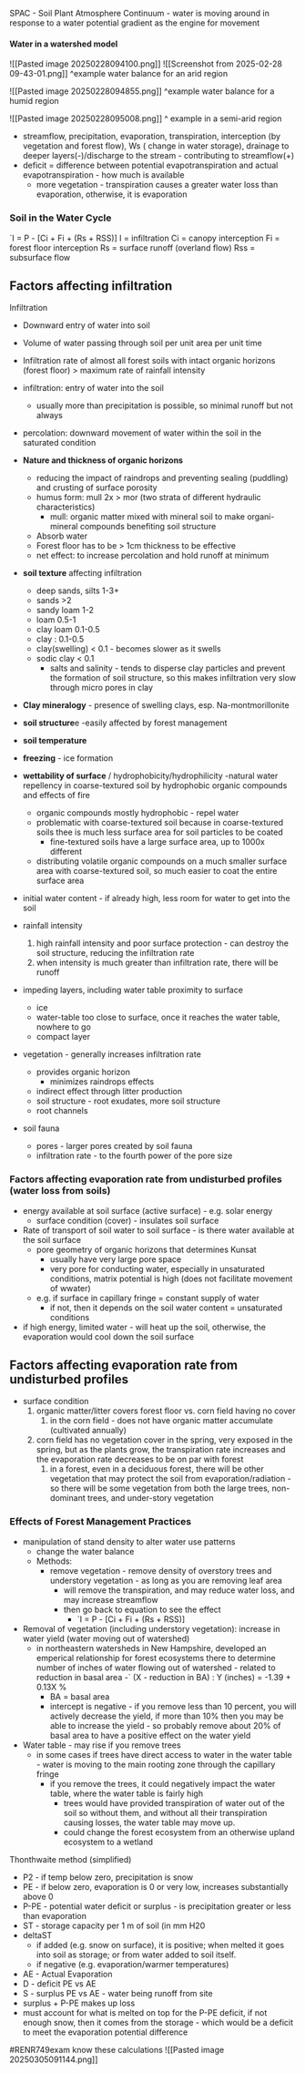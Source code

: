 SPAC - Soil Plant Atmosphere Continuum
	- water is moving around in response to a water potential gradient as the engine for movement


#### Water in a watershed model

![[Pasted image 20250228094100.png]] ![[Screenshot from 2025-02-28 09-43-01.png]]
^example water balance for an arid region

![[Pasted image 20250228094855.png]]
^example water balance for a humid region

![[Pasted image 20250228095008.png]]
^ example in a semi-arid region



- streamflow, precipitation, evaporation, transpiration, interception (by vegetation and forest flow), Ws ( change in water storage), drainage to deeper layers(-)/discharge to the stream - contributing to streamflow(+)
- deficit = difference between potential evapotranspiration and actual evapotranspiration - how much is available
	- more vegetation - transpiration causes a greater water loss than evaporation, otherwise, it is evaporation



### Soil in the Water Cycle
`I = P - [Ci + Fi + (Rs + RSS)]
I = infiltration
Ci = canopy interception
Fi = forest floor interception
Rs = surface runoff (overland flow)
Rss = subsurface flow


## Factors affecting infiltration


Infiltration
-  Downward entry of water into soil 
-  Volume of water passing through soil per unit area per unit time
-  Infiltration rate of almost all forest soils with intact organic horizons (forest floor) > maximum rate of rainfall intensity

- infiltration: entry of water into the soil
	- usually more than precipitation is possible, so minimal runoff but not always
- percolation: downward movement of water within the soil in the saturated condition

- **Nature and thickness of organic horizons**
	- reducing the impact of raindrops and preventing sealing (puddling) and crusting of surface porosity
	- humus form: mull 2x > mor (two strata of different hydraulic characteristics)
		- mull: organic matter mixed with mineral soil to make organi-mineral compounds benefiting soil structure
	- Absorb water
	- Forest floor has to be > 1cm thickness to be effective
	- net effect: to increase percolation and hold runoff at minimum


- **soil texture** affecting infiltration
	- deep sands, silts 1-3+
	- sands >2
	- sandy loam 1-2
	- loam 0.5-1
	- clay loam 0.1-0.5
	- clay : 0.1-0.5
	- clay(swelling) < 0.1 - becomes slower as it swells
	- sodic clay < 0.1
		- salts and salinity - tends to disperse clay particles and prevent the formation of soil structure, so this makes infiltration very slow through micro pores in clay

- **Clay mineralogy** - presence of swelling clays, esp. Na-montmorillonite

- **soil structure**e -easily affected by forest management

- **soil temperature**

- **freezing** - ice formation

- **wettability of surface** / hydrophobicity/hydrophilicity -natural water repellency in coarse-textured soil by hydrophobic organic compounds and effects of fire
	- organic compounds mostly hydrophobic - repel water
	- problematic with coarse-textured soil because in coarse-textured soils thee is much less surface area for soil particles to be coated
		- fine-textured soils have a large surface area, up to 1000x different
	- distributing volatile organic compounds on a much smaller surface area with coarse-textured soil, so much easier to coat the entire surface area
	
- initial water content - if already high, less room for water to get into the soil

- rainfall intensity
	1. high rainfall intensity and poor surface protection - can destroy the soil structure, reducing the infiltration rate
	2. when intensity is much greater than infiltration rate, there will be runoff

- impeding layers, including water table proximity to surface
	- ice
	- water-table too close to surface, once it reaches the water table, nowhere to go
	- compact layer

- vegetation - generally increases infiltration rate
	- provides organic horizon
		- minimizes raindrops effects
	- indirect effect through litter production
	- soil structure -  root exudates, more soil structure
	- root channels

- soil fauna
	- pores - larger pores created by soil fauna
	- infiltration rate - to the fourth power of the pore size


### Factors affecting evaporation rate from undisturbed profiles (water loss from soils)
- energy available at soil surface (active surface) - e.g. solar energy
	- surface condition (cover) - insulates soil surface
- Rate of transport of soil water to soil surface - is there water available at the soil surface
	- pore geometry of organic horizons that determines Kunsat
		- usually have very large pore space
		- very pore for conducting water, especially in unsaturated conditions, matrix potential is high (does not facilitate movement of wwater)
	- e.g. if surface in capillary fringe = constant supply of water
		- if not, then it depends on the soil water content = unsaturated conditions
- if high energy, limited water - will heat up the soil, otherwise, the evaporation would cool down the soil surface


## Factors affecting evaporation rate from undisturbed profiles
- surface condition 
	1.  organic matter/litter covers forest floor vs. corn field having no cover
		1. in the corn field - does not have organic matter accumulate (cultivated annually) 
	2. corn field has no vegetation cover in the spring, very exposed in the spring, but as the plants grow, the transpiration rate increases and the evaporation rate decreases to be on par with forest
		1. in a forest, even in a deciduous forest, there will be other vegetation that may protect the soil from evaporation/radiation - so there will be some vegetation from both the large trees, non-dominant trees, and under-story vegetation


### Effects of Forest Management Practices
- manipulation of stand density to alter water use patterns
	- change the water balance
	- Methods:
		- remove vegetation - remove density of overstory trees and understory vegetation - as long as you are removing leaf area
			- will remove the transpiration, and may reduce water loss, and may increase streamflow
			- then go back to equation to see the effect
				- `I = P - [Ci + Fi + (Rs + RSS)]
- Removal of vegetation (including understory vegetation): increase in water yield (water moving out of watershed)
	- in northeastern watersheds in New Hampshire, developed an emperical relationship for forest ecosystems there to determine number of inches of water flowing out of watershed - related to reduction in basal area
		-` (X - reduction in BA) : Y (inches) = -1.39 + 0.13X %
		- BA = basal area
		- intercept is negative - if you remove less than 10 percent, you will actively decrease the yield, if more than 10% then you may be able to increase the yield - so probably remove about 20% of basal area to have a positive effect on the water yield
- Water table - may rise if you remove trees
	- in some cases if trees have direct access to water in the water table - water is moving to the main rooting zone through the capillary fringe
		- if you remove the trees, it could negatively impact the water table, where the water table is fairly high
			- trees would have provided transpiration of water out of the soil so without them, and without all their transpiration causing losses, the water table may move up.
			- could change the forest ecosystem from an otherwise upland ecosystem to a wetland
			
Thonthwaite method (simplified)
- P2 - if temp below zero, precipitation is snow
- PE - if below zero, evaporation is 0 or very low, increases substantially above 0
- P-PE - potential water deficit or surplus - is precipitation greater or less than evaporation
- ST - storage capacity per 1 m of soil (in mm H20
- deltaST
	- if added (e.g. snow on surface), it is positive; when melted it goes into soil as storage; or from water added to soil itself.
	- if negative (e.g. evaporation/warmer temperatures) 
- AE - Actual Evaporation
- D - deficit PE vs AE
- S - surplus PE vs AE - water being runoff from site
- surplus + P-PE makes up loss
- must account for what is melted on top for the P-PE deficit, if not enough snow, then it comes from the storage - which would be a deficit to meet the evaporation potential difference

#RENR749exam 
know these calculations
![[Pasted image 20250305091144.png]]